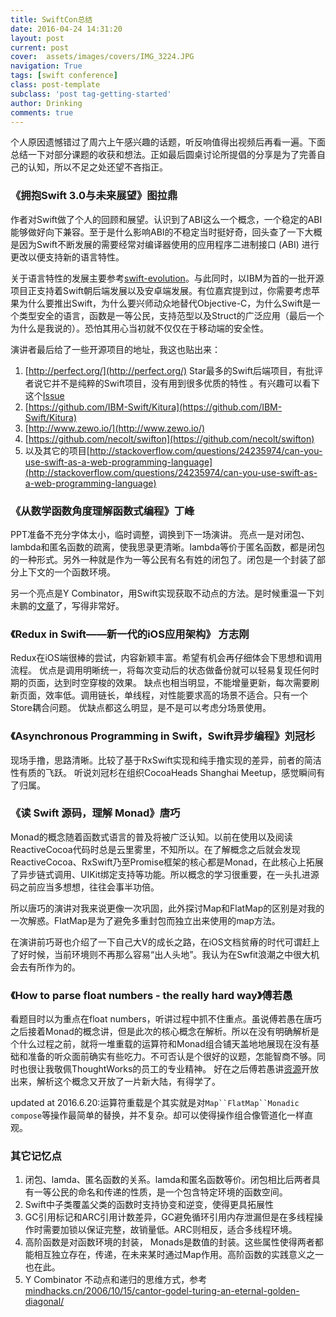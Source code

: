 ```yaml
---
title: SwiftCon总结
date: 2016-04-24 14:31:20 
layout: post
current: post
cover:  assets/images/covers/IMG_3224.JPG
navigation: True
tags: [swift conference]
class: post-template
subclass: 'post tag-getting-started'
author: Drinking
comments: true
---
```



个人原因遗憾错过了周六上午感兴趣的话题，听反响值得出视频后再看一遍。下面总结一下对部分课题的收获和想法。正如最后圆桌讨论所提倡的分享是为了完善自己的认知，所以不足之处还望不吝指正。

### 《拥抱Swift 3.0与未来展望》图拉鼎

作者对Swift做了个人的回顾和展望。认识到了ABI这么一个概念，一个稳定的ABI能够做好向下兼容。至于是什么影响ABI的不稳定当时挺好奇，回头查了一下大概是因为Swift不断发展的需要经常对编译器使用的应用程序二进制接口 (ABI) 进行更改以便支持新的语言特性。

关于语言特性的发展主要参考[swift-evolution](https://github.com/apple/swift-evolution)。与此同时，以IBM为首的一批开源项目正支持着Swift朝后端发展以及安卓端发展。有位嘉宾提到过，你需要考虑苹果为什么要推出Swift，为什么要兴师动众地替代Objective-C，为什么Swift是一个类型安全的语言，函数是一等公民，支持范型以及Struct的广泛应用（最后一个为什么是我说的）。恐怕其用心当初就不仅仅在于移动端的安全性。

演讲者最后给了一些开源项目的地址，我这也贴出来：

1. [http://perfect.org/](http://perfect.org/) Star最多的Swift后端项目，有批评者说它并不是纯粹的Swift项目，没有用到很多优质的特性 。有兴趣可以看下这个[Issue](https://github.com/PerfectlySoft/Perfect/issues/147)
2. [https://github.com/IBM-Swift/Kitura](https://github.com/IBM-Swift/Kitura)
3. [http://www.zewo.io/](http://www.zewo.io/)
4. [https://github.com/necolt/swifton](https://github.com/necolt/swifton)
5. 以及其它的项目[http://stackoverflow.com/questions/24235974/can-you-use-swift-as-a-web-programming-language](http://stackoverflow.com/questions/24235974/can-you-use-swift-as-a-web-programming-language)

### 《从数学函数角度理解函数式编程》丁峰
PPT准备不充分字体太小，临时调整，调换到下一场演讲。
亮点一是对闭包、lambda和匿名函数的疏离，使我思录更清晰。lambda等价于匿名函数，都是闭包的一种形式。另外一种就是作为一等公民有名有姓的闭包了。闭包是一个封装了部分上下文的一个函数环境。

另一个亮点是Y Combinator，用Swift实现获取不动点的方法。是时候重温一下刘未鹏的[文章](http://mindhacks.cn/2006/10/15/cantor-godel-turing-an-eternal-golden-diagonal/)了，写得非常好。

### 《Redux in Swift——新一代的iOS应用架构》 方志刚
Redux在iOS端很棒的尝试，内容新颖丰富。希望有机会再仔细体会下思想和调用流程。
优点是调用明晰统一，将每次变动后的状态做备份就可以轻易复现任何时期的页面，达到时空穿梭的效果。
缺点也相当明显，不能增量更新，每次需要刷新页面，效率低。调用链长，单线程，对性能要求高的场景不适合。只有一个Store耦合问题。
优缺点都这么明显，是不是可以考虑分场景使用。

### 《Asynchronous Programming in Swift，Swift异步编程》刘冠杉
现场手撸，思路清晰。比较了基于RxSwift实现和纯手撸实现的差异，前者的简洁性有质的飞跃。
听说刘冠杉在组织CocoaHeads Shanghai Meetup，感觉瞬间有了归属。

### 《读 Swift 源码，理解 Monad》唐巧
Monad的概念随着函数式语言的普及将被广泛认知。以前在使用以及阅读ReactiveCocoa代码时总是云里雾里，不知所以。在了解概念之后就会发现ReactiveCocoa、RxSwift乃至Promise框架的核心都是Monad，在此核心上拓展了异步链式调用、UIKit绑定支持等功能。所以概念的学习很重要，在一头扎进源码之前应当多想想，往往会事半功倍。

所以唐巧的演讲对我来说更像一次巩固，此外探讨Map和FlatMap的区别是对我的一次解惑。FlatMap是为了避免多重封包而独立出来使用的map方法。

在演讲前巧哥也介绍了一下自己大V的成长之路，在iOS文档贫瘠的时代可谓赶上了好时候，当前环境则不再那么容易“出人头地”。我认为在Swfit浪潮之中很大机会去有所作为的。

### 《How to parse float numbers - the really hard way》傅若愚
看题目时以为重点在float numbers，听讲过程中抓不住重点。虽说傅若愚在唐巧之后接着Monad的概念讲，但是此次的核心概念在解析。所以在没有明确解析是个什么过程之前，就将一堆重载的运算符和Monad组合铺天盖地地展现在没有基础和准备的听众面前确实有些吃力。不可否认是个很好的议题，怎能智商不够。同时也很让我敬佩ThoughtWorks的员工的专业精神。
好在之后傅若愚讲[资源](https://github.com/lingoer/SwiftyCharms)开放出来，解析这个概念又开放了一片新大陆，有得学了。

updated at 2016.6.20:运算符重载是个其实就是对`Map``FlatMap``Monadic compose`等操作最简单的替换，并不复杂。却可以使得操作组合像管道化一样直观。


### 其它记忆点
1. 闭包、lamda、匿名函数的关系。lamda和匿名函数等价。闭包相比后两者具有一等公民的命名和传递的性质，是一个包含特定环境的函数空间。
2. Swift中子类覆盖父类的函数时支持协变和逆变，使得更具拓展性
3. GC引用标记和ARC引用计数差异，GC避免循环引用内存泄漏但是在多线程操作时需要加锁以保证完整，故销量低。ARC则相反，适合多线程环境。
4. 高阶函数是对函数环境的封装， Monads是数值的封装。这些属性使得两者都能相互独立存在，传递，在未来某时通过Map作用。高阶函数的实践意义之一也在此。
5. Y Combinator 不动点和递归的思维方式，参考[mindhacks.cn/2006/10/15/cantor-godel-turing-an-eternal-golden-diagonal/](mindhacks.cn/2006/10/15/cantor-godel-turing-an-eternal-golden-diagonal/)
